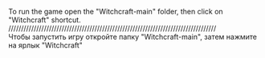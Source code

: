 To run the game open the "Witchcraft-main" folder, then click on "Witchcraft" shortcut. <br>
//////////////////////////////////////////////////////////////////////////////////<br>
Чтобы запустить игру откройте папку "Witchcraft-main", затем нажмите на ярлык "Witchcraft"
